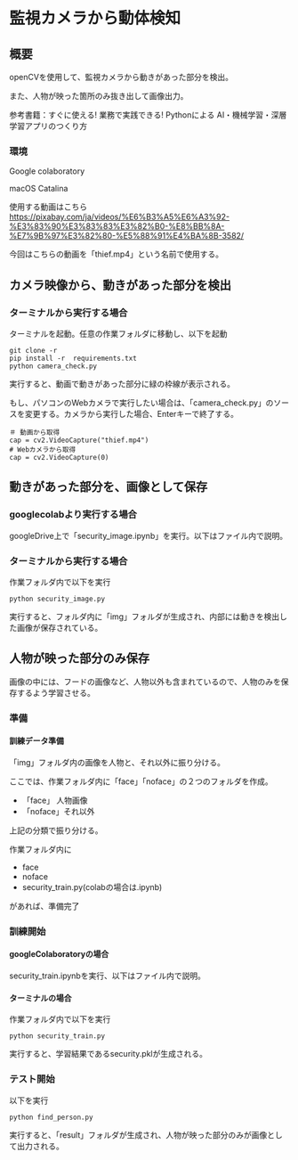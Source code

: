 # 監視カメラから動体検知

## 概要

openCVを使用して、監視カメラから動きがあった部分を検出。

また、人物が映った箇所のみ抜き出して画像出力。

参考書籍：すぐに使える! 業務で実践できる! Pythonによる AI・機械学習・深層学習アプリのつくり方

### 環境

Google colaboratory

macOS Catalina

使用する動画はこちら　https://pixabay.com/ja/videos/%E6%B3%A5%E6%A3%92-%E3%83%90%E3%83%83%E3%82%B0-%E8%BB%8A-%E7%9B%97%E3%82%80-%E5%88%91%E4%BA%8B-3582/

今回はこちらの動画を「thief.mp4」という名前で使用する。

## カメラ映像から、動きがあった部分を検出

### ターミナルから実行する場合

ターミナルを起動。任意の作業フォルダに移動し、以下を起動

```
git clone -r
pip install -r  requirements.txt
python camera_check.py 
```

実行すると、動画で動きがあった部分に緑の枠線が表示される。

もし、パソコンのWebカメラで実行したい場合は、「camera_check.py」のソースを変更する。カメラから実行した場合、Enterキーで終了する。

```
＃ 動画から取得
cap = cv2.VideoCapture("thief.mp4")
# Webカメラから取得
cap = cv2.VideoCapture(0)
```

## 動きがあった部分を、画像として保存

### googlecolabより実行する場合

googleDrive上で「security_image.ipynb」を実行。以下はファイル内で説明。

### ターミナルから実行する場合

作業フォルダ内で以下を実行

```
python security_image.py
```

実行すると、フォルダ内に「img」フォルダが生成され、内部には動きを検出した画像が保存されている。



## 人物が映った部分のみ保存

画像の中には、フードの画像など、人物以外も含まれているので、人物のみを保存するよう学習させる。

### 準備

#### 訓練データ準備

「img」フォルダ内の画像を人物と、それ以外に振り分ける。

ここでは、作業フォルダ内に「face」「noface」の２つのフォルダを作成。

- 「face」 人物画像
- 「noface」それ以外

上記の分類で振り分ける。

作業フォルダ内に

- face
- noface
- security_train.py(colabの場合は.ipynb)

があれば、準備完了

### 訓練開始

#### googleColaboratoryの場合

security_train.ipynbを実行、以下はファイル内で説明。

#### ターミナルの場合

作業フォルダ内で以下を実行

```
python security_train.py
```

実行すると、学習結果であるsecurity.pklが生成される。

### テスト開始

以下を実行

```
python find_person.py
```

実行すると、「result」フォルダが生成され、人物が映った部分のみが画像として出力される。
